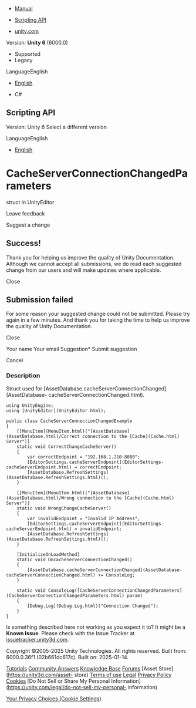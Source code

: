 [ ]()

  * [Manual](../Manual/index.html)
  * [Scripting API](../ScriptReference/index.html)

  * [unity.com](https://unity.com/)

Version: **Unity 6** (6000.0)

  * Supported
  * Legacy

LanguageEnglish

  * [English]()

  * C#

[ ](https://docs.unity3d.com)

## Scripting API

Version: Unity 6 Select a different version

LanguageEnglish

  * [English]()

# CacheServerConnectionChangedParameters

struct in UnityEditor

Leave feedback

Suggest a change

## Success!

Thank you for helping us improve the quality of Unity Documentation. Although
we cannot accept all submissions, we do read each suggested change from our
users and will make updates where applicable.

Close

## Submission failed

For some reason your suggested change could not be submitted. Please <a>try
again</a> in a few minutes. And thank you for taking the time to help us
improve the quality of Unity Documentation.

Close

Your name Your email Suggestion* Submit suggestion

Cancel

[ ]()

### Description

Struct used for [AssetDatabase.cacheServerConnectionChanged](AssetDatabase-
cacheServerConnectionChanged.html).

    
    
    using UnityEngine;
    using [UnityEditor](UnityEditor.html);  
      
    public class CacheServerConnectionChangedExample
    {
        [[MenuItem](MenuItem.html)("[AssetDatabase](AssetDatabase.html)/Correct connection to the [Cache](Cache.html) Server")]
        static void CorrectChangeCacheServer()
        {
            var correctEndpoint = "192.168.1.210:8080";
            [EditorSettings.cacheServerEndpoint](EditorSettings-cacheServerEndpoint.html) = correctEndpoint;
            [AssetDatabase.RefreshSettings](AssetDatabase.RefreshSettings.html)();
        }  
      
        [[MenuItem](MenuItem.html)("[AssetDatabase](AssetDatabase.html)/Wrong connection to the [Cache](Cache.html) Server")]
        static void WrongChangeCacheServer()
        {
            var invalidEndpoint = "Invalid IP Address";
            [EditorSettings.cacheServerEndpoint](EditorSettings-cacheServerEndpoint.html) = invalidEndpoint;
            [AssetDatabase.RefreshSettings](AssetDatabase.RefreshSettings.html)();
        }  
      
        [InitializeOnLoadMethod]
        static void OncacheServerConnectionChanged()
        {
            [AssetDatabase.cacheServerConnectionChanged](AssetDatabase-cacheServerConnectionChanged.html) += ConsoleLog;
        }  
      
        static void ConsoleLog([CacheServerConnectionChangedParameters](CacheServerConnectionChangedParameters.html) param)
        {
            [Debug.Log](Debug.Log.html)("Connection Changed");
        }
    }
    

Is something described here not working as you expect it to? It might be a
**Known Issue**. Please check with the Issue Tracker at
[issuetracker.unity3d.com](https://issuetracker.unity3d.com).

Copyright ©2005-2025 Unity Technologies. All rights reserved. Built from:
6000.0.36f1 (02b661dc617c). Built on: 2025-01-14.

[Tutorials](https://unity3d.com/learn) [Community
Answers](https://answers.unity3d.com) [Knowledge
Base](https://support.unity3d.com/hc/en-us)
[Forums](https://forum.unity3d.com) [Asset Store](https://unity3d.com/asset-
store) [Terms of use](https://docs.unity3d.com/Manual/TermsOfUse.html)
[Legal](https://unity.com/legal) [Privacy
Policy](https://unity.com/legal/privacy-policy)
[Cookies](https://unity.com/legal/cookie-policy) [Do Not Sell or Share My
Personal Information](https://unity.com/legal/do-not-sell-my-personal-
information)

[Your Privacy Choices (Cookie Settings)](javascript:void\(0\);)

